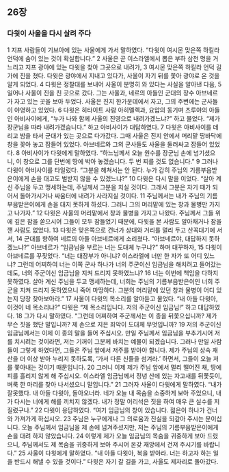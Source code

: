 ## 26장
### 다윗이 사울을 다시 살려 주다
1 지프 사람들이 기브아에 있는 사울에게 가서 말하였다. “다윗이 여시몬 맞은쪽 하킬라 언덕에 숨어 있는 것이 확실합니다.”
2 사울은 곧 이스라엘에서 뽑은 부하 삼천 명을 거느리고 지프 광야에 있는 다윗을 찾아 그곳으로 내려가,
3 여시몬 맞은쪽 하킬라 언덕 길가에 진을 쳤다. 다윗은 광야에서 지내고 있다가, 사울이 자기 뒤를 쫓아 광야로 온 것을 알게 되었다.
4 다윗은 정찰대를 보내어 사울이 분명히 와 있다는 사실을 알아낸 다음,
5 일어나 사울이 진을 친 곳으로 갔다. 그는 사울과, 네르의 아들인 군대의 장수 아브네르가 자고 있는 곳을 보아 두었다. 사울은 진지 한가운데에서 자고, 그의 주변에는 군사들이 야영하고 있었다.
6 다윗은 히타이트 사람 아히멜렉과, 요압의 동기며 츠루야의 아들인 아비사이에게, “누가 나와 함께 사울의 진영으로 내려가겠느냐?” 하고 물었다. “제가 장군님을 따라 내려가겠습니다.” 하고 아비사이가 대답하였다.
7 다윗은 아비사이를 데리고 밤을 타서 군대가 있는 곳으로 다가갔다. 그때 사울은 진지 안에서 머리맡 땅바닥에 창을 꽂아 놓고 잠들어 있었다. 아브네르와 그의 군사들도 사울을 둘러싸고 잠들어 있었다.
8 아비사이가 다윗에게 말하였다. “하느님께서 오늘 원수를 장군님 손에 넘기셨으니, 이 창으로 그를 단번에 땅에 박아 놓겠습니다. 두 번 찌를 것도 없습니다.”
9 그러나 다윗이 아비사이를 타일렀다. “그분을 해쳐서는 안 된다. 누가 감히 주님의 기름부음받은이에게 손을 대고도 벌받지 않을 수 있겠느냐?”
10 다윗은 다시 말을 이었다. “살아 계신 주님을 두고 맹세하는데, 주님께서 그분을 치실 것이다. 그래서 그분은 자기 때가 되어서 돌아가시거나 싸움터에 내려가 사라지실 것이다.
11 주님께서는 내가 주님의 기름부음받은이에게 손을 대지 못하게 하셨다. 그러니 그의 머리맡에 있는 창과 물병만 가지고 나가자.”
12 다윗은 사울의 머리맡에서 창과 물병을 가지고 나왔다. 주님께서 그들 위에 깊은 잠을 쏟으시어 그들이 모두 잠들었기 때문에, 다윗을 본 사람도 알아채거나 잠을 깬 사람도 없었다.
13 다윗은 맞은쪽으로 건너가 상대와 거리를 멀리 두고 산꼭대기에 서서,
14 군대를 향하여 네르의 아들 아브네르에게 소리쳤다. “아브네르야, 대답하지 못하겠느냐?” 아브네르가 “임금님을 부르는 너는 도대체 누구냐?” 하며 대꾸하자,
15 다윗이 아브네르를 꾸짖었다. “너는 대장부가 아니냐? 이스라엘에 너만 한 자가 또 어디 있느냐? 그런데 어찌하여 너는 이쪽 군사 하나가 너의 주군이신 임금님을 해치려고 들어갔는데도, 너의 주군이신 임금님을 지켜 드리지 못하였느냐?
16 너는 이번에 책임을 다하지 못하였다. 살아 계신 주님을 두고 맹세하는데, 너희는 주님의 기름부음받은이인 너희 주군을 지켜 드리지 못하였으니 죽어 마땅하다. 그분의 머리맡에 있던 창과 물병이 어디 있는지 당장 찾아보아라.”
17 사울이 다윗의 목소리를 알아듣고 물었다. “내 아들 다윗아, 이것이 네 목소리냐?” 다윗은 “제 목소리입니다. 저의 주군이신 임금님!” 하고 대답하였다.
18 그가 다시 말하였다. “그런데 어찌하여 주군께서는 이 종을 뒤쫓으십니까? 제가 무슨 짓을 했단 말입니까? 제 손으로 지은 죄악이 도대체 무엇입니까?
19 저의 주군이신 임금님께서는 이제 이 종의 말을 들어 주십시오. 만일 주님께서 임금님을 부추기시어 저를 치시려는 것이라면, 저는 기꺼이 그분께 바치는 예물이 되겠습니다. 그러나 만일 사람들이 그렇게 하였다면, 그들은 주님 앞에서 저주를 받아야 합니다. 제가 주님의 상속 재산을 더 이상 받아 누리지 못하도록, ‘가서 다른 신들을 섬겨라.’ 하면서, 그들이 오늘 저를 쫓아내는 것이기 때문입니다.
20 그러니 이제 제가 주님 앞에서 멀리 떨어진 채, 땅에 피를 흘리지 않게 해 주십시오. 이스라엘 임금님께서 정녕 산에 있는 자고새를 뒤쫓듯이, 벼룩 한 마리를 찾아 나서셨으니 말입니다.”
21 그러자 사울이 다윗에게 말하였다. “내가 잘못했다. 내 아들 다윗아, 돌아오너라. 네가 오늘 내 목숨을 소중하게 보아 주었으니, 내가 다시는 너에게 해를 끼치지 않겠다. 내가 정말 어리석은 짓을 하여 매우 큰 실수를 저질렀구나.”
22 다윗이 응답하였다. “여기 임금님의 창이 있습니다. 젊은이 하나가 건너와 가져가게 하십시오.
23 주님은 누구에게나 그 의로움과 진실을 되갚아 주시는 분이십니다. 오늘 주님께서 임금님을 제 손에 넘겨주셨지만, 저는 주님의 기름부음받은이에게 손을 대려 하지 않았습니다.
24 이렇게 제가 오늘 임금님의 목숨을 귀중하게 보아 드렸으니, 주님께서도 제 목숨을 귀중하게 보아 주시어 온갖 재앙에서 건져 주시기를 바랍니다.”
25 사울이 다윗에게 말하였다. “내 아들 다윗아, 복을 받아라. 너는 하고자 하는 일을 반드시 해낼 수 있을 것이다.” 다윗은 자기 갈 길을 가고, 사울도 제자리로 돌아갔다.

